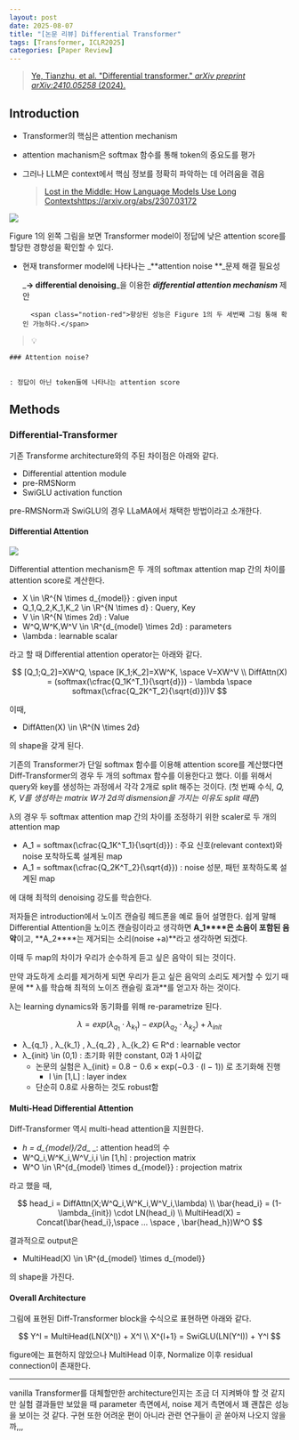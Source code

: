 ```yaml
---
layout: post
date: 2025-08-07
title: "[논문 리뷰] Differential Transformer"
tags: [Transformer, ICLR2025]
categories: [Paper Review]
---
```


> [Ye, Tianzhu, et al. "Differential transformer." ](https://arxiv.org/abs/2410.05258)[_arXiv preprint arXiv:2410.05258_](https://arxiv.org/abs/2410.05258)[ (2024).](https://arxiv.org/abs/2410.05258)



## Introduction

- Transformer의 핵심은 attention mechanism
- attention machanism은 softmax 함수를 통해 token의 중요도를 평가
- 그러나 LLM은 context에서 핵심 정보를 정확히 파악하는 데 어려움을 겪음

	> [Lost in the Middle: How Language Models Use Long Contextshttps://arxiv.org/abs/2307.03172](https://arxiv.org/abs/2307.03172)


![](https://prod-files-secure.s3.us-west-2.amazonaws.com/542b861c-36a8-4051-84e5-8804b6728dba/9083ea56-691a-4752-ae26-47f403431ac8/image.png?X-Amz-Algorithm=AWS4-HMAC-SHA256&X-Amz-Content-Sha256=UNSIGNED-PAYLOAD&X-Amz-Credential=ASIAZI2LB466ZJQ7N6R6%2F20250922%2Fus-west-2%2Fs3%2Faws4_request&X-Amz-Date=20250922T170104Z&X-Amz-Expires=3600&X-Amz-Security-Token=IQoJb3JpZ2luX2VjEKj%2F%2F%2F%2F%2F%2F%2F%2F%2F%2FwEaCXVzLXdlc3QtMiJGMEQCICll2L3cBUahYNI%2BIqOtkDXZZDlgxGmpQuuXp8ca14S2AiAKQE0vy21IGYhsEWA3Mrko8hdpiV%2FMqp%2FXH4FVJ8Q%2FbSr%2FAwgxEAAaDDYzNzQyMzE4MzgwNSIM9x6Hx2qwyJHPg1e4KtwDSHels8yCpPq3ZSk7pLmkTvVjpQJyaeqkz57GG1Ji7R5xXIgwfFFBRdMtyTrXNOxoKYtGAkEshPBjMXyc8lrVmIcUsA7XJXxQyHz4MFIlcCzsLUWCSJE4hUP5OcJ%2B5nIeBU1CL%2FU7EGpR6kHed4tm1e%2Fu%2BCK2FeYQzmNHAmOywp36g2TNzGwJPROFFrW5QB%2BVX3Y34wh3tGlo2GRn9qW%2FxRglFa3zM5MAg%2B1N%2BjXfdzsNqBOgRVcP8aEKJNaG1EMh7q2UONreG3HStoDj%2F1uh%2Byl36Uqv6vvrNrT2332OC474l37KQdivqeUGIfLo0Y8xY2Hf0sbNTh1h2nRfB1bOft5wrzH0%2FQu0%2FMW6QRT8WW6%2B0BIsnhDsPDmK0M5LRREElpbL88CaDWgoBfkDskkMbF3%2BftzCYv4V5D%2FJfF62ZCMQFH9J9uWbm5Qr5Nrzx%2BduPRIoCTFd0cq7OMSq4JLW5z5VdjLXkDsjLJj5diF862NFjDSCGkSjDaBxXECSxpp2spPtL3TH1cU0iYzL6%2Fm1GYfGBeG7q1t8oky8TkV6EHUpEO%2FCJo3Orfb9nQPVsFAGB8XzYIuMRBLRUC2ot899%2FXdvWii7iP8ZVa%2BWSJIU0wv88PHFb06BP79mwG4w3%2BHFxgY6pgHQF3RGlVrcsJFa1aTFfL%2FcEizeTLVZaJVrGcAn%2FofAwdqanuEYdR2t7lBev9K8lxnMxB8EjhSzS7TVSiaiBNhx8Ta1hdTu%2BknlBef3BgnHAj%2B4ay17RFJyRxGwaTUzAILPdfx68a55n2DHLnv3pcM83M1bq9%2B0lISLnT3lcSED9Gq1vPMAlEJ5HsFDAmi4mkteoqRiiUl1G78nq5FhhgMvb7omGGTn&X-Amz-Signature=2ee309b221e0022f2ba3de5df364514d1e64a946fb99c6a6762c8e46eea9df70&X-Amz-SignedHeaders=host&x-amz-checksum-mode=ENABLED&x-id=GetObject)


Figure 1의 왼쪽 그림을 보면 Transformer model이 정답에 낮은 attention score를 할당한 경향성을 확인할 수 있다.

- 현재 transformer model에 나타나는 _**attention noise **_문제 해결 필요성

	_**→ differential denoising**_을 이용한 _**differential attention mechanism**_ 제안


		<span class="notion-red">향상된 성능은 Figure 1의 두 세번째 그림 통해 확인 가능하다.</span>


> 💡 


	### Attention noise?


	: 정답이 아닌 token들에 나타나는 attention score



## Methods



### Differential-Transformer


기존 Transforme architecture와의 주된 차이점은 아래와 같다.

- Differential attention module
- pre-RMSNorm
- SwiGLU activation function

pre-RMSNorm과 SwiGLU의 경우 LLaMA에서 채택한 방법이라고 소개한다.



#### Differential Attention


![](https://prod-files-secure.s3.us-west-2.amazonaws.com/542b861c-36a8-4051-84e5-8804b6728dba/116d70b2-1963-4810-9167-f4c7d8a06e8f/image.png?X-Amz-Algorithm=AWS4-HMAC-SHA256&X-Amz-Content-Sha256=UNSIGNED-PAYLOAD&X-Amz-Credential=ASIAZI2LB466ZJQ7N6R6%2F20250922%2Fus-west-2%2Fs3%2Faws4_request&X-Amz-Date=20250922T170104Z&X-Amz-Expires=3600&X-Amz-Security-Token=IQoJb3JpZ2luX2VjEKj%2F%2F%2F%2F%2F%2F%2F%2F%2F%2FwEaCXVzLXdlc3QtMiJGMEQCICll2L3cBUahYNI%2BIqOtkDXZZDlgxGmpQuuXp8ca14S2AiAKQE0vy21IGYhsEWA3Mrko8hdpiV%2FMqp%2FXH4FVJ8Q%2FbSr%2FAwgxEAAaDDYzNzQyMzE4MzgwNSIM9x6Hx2qwyJHPg1e4KtwDSHels8yCpPq3ZSk7pLmkTvVjpQJyaeqkz57GG1Ji7R5xXIgwfFFBRdMtyTrXNOxoKYtGAkEshPBjMXyc8lrVmIcUsA7XJXxQyHz4MFIlcCzsLUWCSJE4hUP5OcJ%2B5nIeBU1CL%2FU7EGpR6kHed4tm1e%2Fu%2BCK2FeYQzmNHAmOywp36g2TNzGwJPROFFrW5QB%2BVX3Y34wh3tGlo2GRn9qW%2FxRglFa3zM5MAg%2B1N%2BjXfdzsNqBOgRVcP8aEKJNaG1EMh7q2UONreG3HStoDj%2F1uh%2Byl36Uqv6vvrNrT2332OC474l37KQdivqeUGIfLo0Y8xY2Hf0sbNTh1h2nRfB1bOft5wrzH0%2FQu0%2FMW6QRT8WW6%2B0BIsnhDsPDmK0M5LRREElpbL88CaDWgoBfkDskkMbF3%2BftzCYv4V5D%2FJfF62ZCMQFH9J9uWbm5Qr5Nrzx%2BduPRIoCTFd0cq7OMSq4JLW5z5VdjLXkDsjLJj5diF862NFjDSCGkSjDaBxXECSxpp2spPtL3TH1cU0iYzL6%2Fm1GYfGBeG7q1t8oky8TkV6EHUpEO%2FCJo3Orfb9nQPVsFAGB8XzYIuMRBLRUC2ot899%2FXdvWii7iP8ZVa%2BWSJIU0wv88PHFb06BP79mwG4w3%2BHFxgY6pgHQF3RGlVrcsJFa1aTFfL%2FcEizeTLVZaJVrGcAn%2FofAwdqanuEYdR2t7lBev9K8lxnMxB8EjhSzS7TVSiaiBNhx8Ta1hdTu%2BknlBef3BgnHAj%2B4ay17RFJyRxGwaTUzAILPdfx68a55n2DHLnv3pcM83M1bq9%2B0lISLnT3lcSED9Gq1vPMAlEJ5HsFDAmi4mkteoqRiiUl1G78nq5FhhgMvb7omGGTn&X-Amz-Signature=08c623e8bb46c6e407cdcfbecd8f590369ba899346613fb02f1abe5503caaad1&X-Amz-SignedHeaders=host&x-amz-checksum-mode=ENABLED&x-id=GetObject)


Differential attention mechanism은 두 개의 softmax attention map 간의 차이를 attention score로 계산한다.

- X \in \R^{N \times d\_{model}} : given input
- Q\_1,Q\_2,K\_1,K\_2 \in \R^{N \times d} : Query, Key
- V \in \R^{N \times 2d} : Value
- W^Q,W^K,W^V \in \R^{d\_{model} \times 2d} : parameters
- \lambda : learnable scalar

라고 할 때 Differential attention operator는 아래와 같다.


$$
[Q_1;Q_2]=XW^Q, \space [K_1;K_2]=XW^K, \space V=XW^V \\
DiffAttn(X) = (softmax(\cfrac{Q_1K^T_1}{\sqrt{d}}) - \lambda \space softmax(\cfrac{Q_2K^T_2}{\sqrt{d}}))V
$$


이때,

- DiffAtten(X) \in \R^{N \times 2d}

의 shape을 갖게 된다.


기존의 Transformer가 단일 softmax 함수를 이용해 attention score를 계산했다면 Diff-Transformer의 경우 두 개의 softmax 함수를 이용한다고 했다. 이를 위해서 query와 key를 생성하는 과정에서 각각 2개로 split 해주는 것이다. <span class="notion-red">(첫 번째 수식, </span><span class="notion-red">_Q, K, V를 생성하는 matrix W가 2d의 dismension을 가지는 이유도 split 때문_</span><span class="notion-red">)</span>


 λ의 경우 두 softmax attention map 간의 차이를 조정하기 위한 scaler로 두 개의 attention map

- A\_1 = softmax(\cfrac{Q\_1K^T\_1}{\sqrt{d}}) : 주요 신호(relevant context)와 noise 포착하도록 설계된 map
- A\_1 = softmax(\cfrac{Q\_2K^T\_2}{\sqrt{d}}) : noise 성분, 패턴 포착하도록 설계된 map 

에 대해 최적의 denoising 강도를 학습한다.


저자들은 introduction에서 노이즈 캔슬링 헤드폰을 예로 들어 설명한다. 쉽게 말해 Differential Attention을 노이즈 캔슬링이라고 생각하면 **A\_1****은 소음이 포함된 음악**이고, **A\_2****는 제거되는 소리(noise +a)**라고 생각하면 되겠다. 


이때 두 map의 차이가 우리가 순수하게 듣고 싶은 음악이 되는 것이다. 


만약 과도하게 소리를 제거하게 되면 우리가 듣고 싶은 음악의 소리도 제거할 수 있기 때문에 ** λ를 학습해 최적의 노이즈 캔슬링 효과**를 얻고자 하는 것이다.


λ는 learning dynamics와 동기화를 위해 re-parametrize 된다.


$$
\lambda = exp(\lambda_{q_1} \cdot \lambda_{k_1}) - exp(\lambda_{q_2} \cdot \lambda_{k_2}) + \lambda_{init}
$$

- λ\_{q\_1} , λ\_{k\_1} , λ\_{q\_2} , λ\_{k\_2} ∈ R^d : learnable vector
- λ\_{init} \in (0,1) : 초기화 위한 constant, 0과 1 사이값
	- 논문의 실험은 λ\_{init} = 0.8 − 0.6 × exp(−0.3 · (l − 1)) 로 초기화해 진행
		- l \in [1,L] : layer index
	- 단순히 0.8로 사용하는 것도 robust함


#### **Multi-Head Differential Attention**


Diff-Transformer 역시 multi-head attention을 지원한다.

- _h = d\_{model}/2d__ _: attention head의 수
- W^Q\_i,W^K\_i,W^V\_i,i \in [1,h] : projection matrix
- W^O \in \R^{d\_{model} \times d\_{model}} : projection matrix

라고 했을 때,


$$
head_i = DiffAttn(X;W^Q_i,W^K_i,W^V_i,\lambda) \\
\bar{head_i} = (1-\lambda_{init}) \cdot LN(head_i) \\
MultiHead(X) = Concat(\bar{head_i},\space ... \space , \bar{head_h})W^O
$$


결과적으로 output은

- MultiHead(X) \in \R^{d\_{model} \times d\_{model}}

의 shape을 가진다.



#### Overall Architecture


그림에 표현된 Diff-Transformer block을 수식으로 표현하면 아래와 같다.


$$
Y^l = MultiHead(LN(X^l)) + X^l \\
X^{l+1} = SwiGLU(LN(Y^l)) + Y^l
$$


figure에는 표현하지 않았으나 MultiHead 이후, Normalize 이후 residual connection이 존재한다.


---


vanilla Transformer를 대체할만한 architecture인지는 조금 더 지켜봐야 할 것 같지만 실험 결과들만 보았을 때 parameter 측면에서, noise 제거 측면에서 꽤 괜찮은 성능을 보이는 것 같다. 구현 또한 어려운 편이 아니라 관련 연구들이 곧 쏟아져 나오지 않을까,,,


